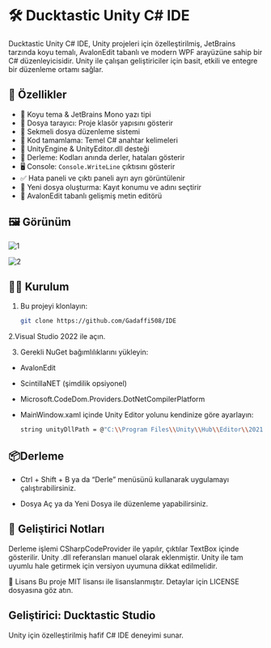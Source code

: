 # 🛠️ Ducktastic Unity C# IDE

Ducktastic Unity C# IDE, Unity projeleri için özelleştirilmiş, JetBrains tarzında koyu temalı, AvalonEdit tabanlı ve modern WPF arayüzüne sahip bir C# düzenleyicisidir. Unity ile çalışan geliştiriciler için basit, etkili ve entegre bir düzenleme ortamı sağlar.

## 🚀 Özellikler

- 🎨 Koyu tema & JetBrains Mono yazı tipi
- 📁 Dosya tarayıcı: Proje klasör yapısını gösterir
- 📑 Sekmeli dosya düzenleme sistemi
- 🧠 Kod tamamlama: Temel C# anahtar kelimeleri
- 🧱 UnityEngine & UnityEditor.dll desteği
- 🔧 Derleme: Kodları anında derler, hataları gösterir
- 🖥️ Console: `Console.WriteLine` çıktısını gösterir
- ✅ Hata paneli ve çıktı paneli ayrı ayrı görüntülenir
- 📄 Yeni dosya oluşturma: Kayıt konumu ve adını seçtirir
- 🧰 AvalonEdit tabanlı gelişmiş metin editörü

## 🖼️ Görünüm

![1](https://github.com/user-attachments/assets/94f6790f-6815-4127-8234-555444ae6c93)

![2](https://github.com/user-attachments/assets/b422c81f-f1c8-4a2a-bc10-8f1754034888)


## 🧑‍💻 Kurulum

1. Bu projeyi klonlayın:
   ```bash
   git clone https://github.com/Gadaffi508/IDE

2.Visual Studio 2022 ile açın.

3. Gerekli NuGet bağımlılıklarını yükleyin:

 - AvalonEdit

 - ScintillaNET (şimdilik opsiyonel)

 - Microsoft.CodeDom.Providers.DotNetCompilerPlatform

 - MainWindow.xaml içinde Unity Editor yolunu kendinize göre ayarlayın:
   ```bash
   string unityDllPath = @"C:\\Program Files\\Unity\\Hub\\Editor\\2021.3.0f1\\Editor\\Data\\Managed\\UnityEngine";

## 📦Derleme
 - Ctrl + Shift + B ya da “Derle” menüsünü kullanarak uygulamayı çalıştırabilirsiniz.

 - Dosya Aç ya da Yeni Dosya ile düzenleme yapabilirsiniz.

## 🧩 Geliştirici Notları
Derleme işlemi CSharpCodeProvider ile yapılır, çıktılar TextBox içinde gösterilir.
Unity .dll referansları manuel olarak eklenmiştir. Unity ile tam uyumlu hale getirmek için versiyon uyumuna dikkat edilmelidir.

📄 Lisans
Bu proje MIT lisansı ile lisanslanmıştır. Detaylar için LICENSE dosyasına göz atın.

## Geliştirici: Ducktastic Studio
Unity için özelleştirilmiş hafif C# IDE deneyimi sunar.
